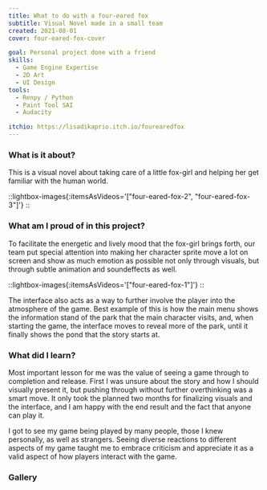 ```yaml
---
title: What to do with a four-eared fox
subtitle: Visual Novel made in a small team
created: 2021-08-01
cover: four-eared-fox-cover

goal: Personal project done with a friend
skills:
  - Game Engine Expertise
  - 2D Art
  - UI Design
tools:
  - Renpy / Python
  - Paint Tool SAI
  - Audacity

itchio: https://lisadikaprio.itch.io/fourearedfox
---
```


### What is it about?

This is a visual novel about taking care of a little fox-girl and helping her get familiar with the human world.

::lightbox-images{:itemsAsVideos='["four-eared-fox-2", "four-eared-fox-3"]'}
::

### What am I proud of in this project?

To facilitate the energetic and lively mood that the fox-girl brings forth, our team put special attention into making her character sprite move a lot on screen and show as much emotion as possible not only through visuals, but through subtle animation and soundeffects as well.

::lightbox-images{:itemsAsVideos='["four-eared-fox-1"]'}
::

The interface also acts as a way to further involve the player into the atmosphere of the game. Best example of this is how the main menu shows the information stand of the park that the main character visits, and, when starting the game, the interface moves to reveal more of the park, until it finally shows the pond that the story starts at.

### What did I learn?

Most important lesson for me was the value of seeing a game through to completion and release. First I was unsure about the story and how I should visually present it, but pushing through without further overthinking was a smart move. It only took the planned two months for finalizing visuals and the interface, and I am happy with the end result and the fact that anyone can play it.

I got to see my game being played by many people, those I knew personally, as well as strangers. Seeing diverse reactions to different aspects of my game taught me to embrace criticism and appreciate it as a valid aspect of how players interact with the game.

### Gallery